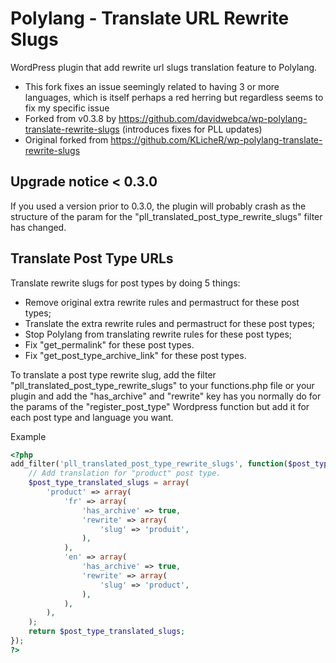 Polylang - Translate URL Rewrite Slugs
===============================================================================
WordPress plugin that add rewrite url slugs translation feature to Polylang.

- This fork fixes an issue seemingly related to having 3 or more languages, which is itself perhaps a red herring but regardless seems to fix my specific issue
- Forked from v0.3.8 by https://github.com/davidwebca/wp-polylang-translate-rewrite-slugs (introduces fixes for PLL updates)
- Original forked from https://github.com/KLicheR/wp-polylang-translate-rewrite-slugs

Upgrade notice < 0.3.0
-------------------------------------------------------------------------------
If you used a version prior to 0.3.0, the plugin will probably crash as the structure of the param for the "pll_translated_post_type_rewrite_slugs" filter has changed.

Translate Post Type URLs
-------------------------------------------------------------------------------
Translate rewrite slugs for post types by doing 5 things:
- Remove original extra rewrite rules and permastruct for these post types;
- Translate the extra rewrite rules and permastruct for these post types;
- Stop Polylang from translating rewrite rules for these post types;
- Fix "get_permalink" for these post types.
- Fix "get_post_type_archive_link" for these post types.

To translate a post type rewrite slug, add the filter "pll_translated_post_type_rewrite_slugs" to your functions.php file or your plugin and add the "has_archive" and "rewrite" key has you normally do for the params of the "register_post_type" Wordpress function but add it for each post type and language you want.

Example
~~~php
<?php
add_filter('pll_translated_post_type_rewrite_slugs', function($post_type_translated_slugs) {
	// Add translation for "product" post type.
	$post_type_translated_slugs = array(
		'product' => array(
			'fr' => array(
				'has_archive' => true,
				'rewrite' => array(
					'slug' => 'produit',
				),
			),
			'en' => array(
				'has_archive' => true,
				'rewrite' => array(
					'slug' => 'product',
				),
			),
		),
	);
	return $post_type_translated_slugs;
});
?>
~~~
